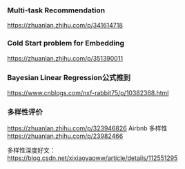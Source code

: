 ### Multi-task Recommendation
https://zhuanlan.zhihu.com/p/341614718

### Cold Start problem for Embedding
https://zhuanlan.zhihu.com/p/351390011

### Bayesian Linear Regression公式推到
https://www.cnblogs.com/nxf-rabbit75/p/10382368.html

### 多样性评价

https://zhuanlan.zhihu.com/p/323946826
Airbnb 多样性 https://zhuanlan.zhihu.com/p/23982466

多样性深度好文： https://blog.csdn.net/xixiaoyaoww/article/details/112551295
